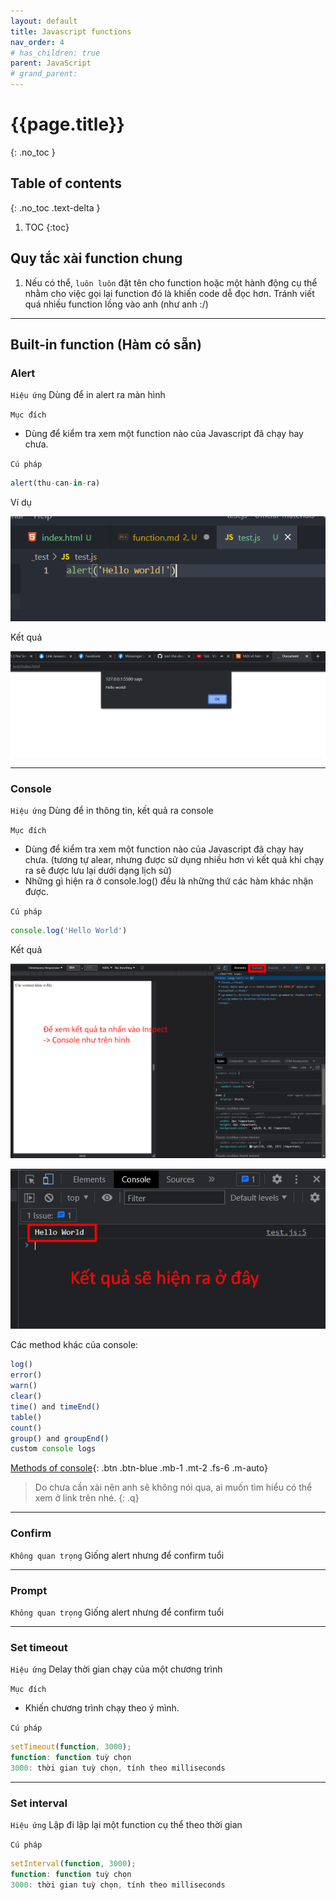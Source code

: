 ```yaml
---
layout: default
title: Javascript functions
nav_order: 4
# has_children: true
parent: JavaScript
# grand_parent:
---
```


<!-- markdownlint-disable MD022 MD025-->
# {{page.title}}
{: .no_toc }

## Table of contents
{: .no_toc .text-delta }

1. TOC
{:toc}
<!-- markdownlint-enable MD022 MD025-->
## Quy tắc xài function chung

1. Nếu có thể, `luôn luôn` đặt tên cho function hoặc một hành động cụ thể nhằm cho việc gọi lại function đó là khiến code dễ đọc hơn. Tránh viết quá nhiều function lồng vào anh (như anh :/)

---

## Built-in function (Hàm có sẵn)

### Alert

`Hiệu ứng` Dùng để in alert ra màn hình

`Mục đích`

- Dùng để kiểm tra xem một function nào của Javascript đã chạy hay chưa.

`Cú pháp`

```js
alert(thu-can-in-ra)
```

Ví dụ

![><](https://raw.githubusercontent.com/FTU2-Student-Association/official-materials/gh-pages/assets/images/function/Fri-17-Dec-2021-22-38-25.png)

Kết quả

![><](https://raw.githubusercontent.com/FTU2-Student-Association/official-materials/gh-pages/assets/images/function/Fri-17-Dec-2021-22-37-27.png)

---

### Console

`Hiệu ứng` Dùng để in thông tin, kết quả ra console

`Mục đích`

- Dùng để kiểm tra xem một function nào của Javascript đã chạy hay chưa. (tương tự alear, nhưng được sử dụng nhiều hơn vì kết quả khi chạy ra sẽ được lưu lại dưới dạng lịch sử)
- Những gì hiện ra ở console.log() đều là những thứ các hàm khác nhận được.

`Cú pháp`

```js
console.log('Hello World')
```

Kết quả

![><](https://raw.githubusercontent.com/FTU2-Student-Association/official-materials/gh-pages/assets/images/function/Fri-17-Dec-2021-22-42-10.png)

![><](https://raw.githubusercontent.com/FTU2-Student-Association/official-materials/gh-pages/assets/images/function/Fri-17-Dec-2021-22-42-50.png)

Các method khác của console:

```js
log()
error()
warn()
clear()
time() and timeEnd()
table()
count()
group() and groupEnd()
custom console logs
```

[Methods of console](https://www.geeksforgeeks.org/console-in-javascript/){: .btn .btn-blue .mb-1 .mt-2 .fs-6 .m-auto}

>Do chưa cần xài nên anh sẽ không nói qua, ai muốn tìm hiểu có thể xem ở link trên nhé.
{: .q}

---

### Confirm

`Không quan trọng`
Giống alert nhưng để confirm tuổi

---

### Prompt

`Không quan trọng`
Giống alert nhưng để confirm tuổi

---

### Set timeout

`Hiệu ứng` Delay thời gian chạy của một chương trình

`Mục đích`

- Khiến chương trình chạy theo ý mình.

`Cú pháp`

```js
setTimeout(function, 3000);
function: function tuỳ chọn
3000: thời gian tuỳ chọn, tính theo milliseconds
```

---

### Set interval

`Hiệu ứng` Lập đi lập lại một function cụ thể theo thời gian

`Cú pháp`

```js
setInterval(function, 3000);
function: function tuỳ chọn
3000: thời gian tuỳ chọn, tính theo milliseconds
```
